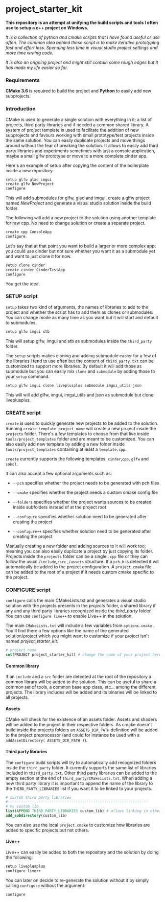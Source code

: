 # project_starter_kit



**This repository is an attempt at unifying the build scripts and tools I often use to setup a c++ project on Windows.**  

*It is a collection of python and cmake scripts that I have found useful or use often. The common idea behind those script is to make iterative prototyping fast and effort less. Spending less time in visual studio project settings and more time writing code.* 

*It is also an ongoing project and might still contain some rough edges but it has made my life easier so far.* 



### Requirements

**CMake 3.6** is required to build the project and **Python** to easily add new subprojects.

### Introduction

CMake is used to generate a single solution with everything in it; a list of projects, third party libraries and if needed a common shared library. A system of project template is used to facilitate the addition of new subprojects and favours working with small prototype/test projects inside the same solution. You can easily duplicate projects and move things around without the fear of breaking the solution. It allows to easily add third party libraries and experiments sometimes with just a console application, maybe a small glfw prototype or move to a more complete cinder app. 

Here's an example of setup after copying the content of the boilerplate inside a new repository.

```bash
setup glfw glad imgui
create glfw NewProject 
configure
```

This will add submodules for glfw, glad and imgui, create a glfw project named *NewProject* and generate a visual studio solution inside the build folder. 

The following will add a new project to the solution using another template for raw cpp. No need to change solution or create a separate project.

```bash
create cpp ConsoleApp
configure
```

Let's say that at that point you want to build a larger or more complex app; you could use cinder but not sure whether you want it as a submodule yet and want to just clone it for now.

```bash
setup clone cinder
create cinder CinderTestApp
configure
```

You get the idea.

### SETUP script

`setup` takes two kind of arguments, the names of libraries to add to the project and whether the script has to add them as clones or submodules. You can change mode as many time as you want but it will start and default to submodules.

````bash
setup glfw imgui stb
````

This will setup glfw, imgui and stb as submodules inside the `third_party` folder.

The `setup` scripts makes cloning and adding submodule easier for a few of the libraries I tend to use often but the content of `third_party.txt` can be customized to support more libraries. By default it will add those as submodule but you can easily mix `clone` and `submodule` by adding those to your `setup` command.

```bash
setup glfw imgui clone liveplusplus submodule imgui_utils json
```

This will will add glfw, imgui, imgui_utils and json as submodule but clone liveplusplus.

### CREATE script

`create` is used to quickly generate new projects to be added to the solution. Running `create template project_name` will create a new project inside the `projects` folder. There's a few templates to choose from that live inside `tools/project_templates` folder and are meant to be customized. You can also easily add new template by adding a new folder inside `tools/project_templates` containing at least a `template.cpp`.

`create` currently supports the following templates: `cinder`,`cpp`, `glfw` and `sokol`. 

It can also accept a few optional arguments such as:

* `--pch` specifies whether the project needs to be generated with pch files

* `--cmake` specifies whether the project needs a custom cmake config file

* `--folders` specifies whether the project wants sources to be created inside subfolders instead of at the project root

* `--configure` specifies whether solution need to be generated after creating the project

* `--configure++` specifies whether solution need to be generated after creating the project



Manually creating a new folder and adding sources to it will work too; meaning you can also easily duplicate a project by just copying its folder. Projects inside the `projects` folder can be a single `.cpp` file or they can follow the usual `/include`,`/src` ,`/assets` structure. If a `pch.h` is detected it will automatically be added to the project configuration. A `project.cmake` file can be added to the root of a project if it needs custom cmake specific to the project.

### CONFIGURE script

`configure` calls the main CMakeLists.txt and generates a visual studio solution with the projects presents in the *projects* folder, a shared library if any and any third party libraries recognized inside the *third_party* folder. You can use `configure live++` to enable Live++ in the solution.

The main `CMakeLists.txt` will include a few variables from `options.cmake` . You'll find there a few options like the name of the generated solution/project which you might want to customize if your project isn't named *project_starter_kit*.

```cmake
# project name
set(PROJECT project_starter_kit) # change the name of your project here
```

#### Common library

If an `include` and a `src` folder are detected at the root of the repository a common library will be added to the solution. This can be useful to share a common set of tools, a common base app class, etc... among the different projects. The library includes will be added and its binaries will be linked to all projects.

#### Assets

CMake will check for the existence of an assets folder. Assets and shaders will be added to the project in their respective folders. As cmake doesn't build inside the projects folders an `ASSETS_DIR_PATH` definition will be added to the project preprocessor (and could for instance be used with a `addAssetDirectory( ASSETS_DIR_PATH )`).

#### Third party libraries

The `configure` build scripts will try to automatically add recognized folders inside the `third_party` folder. It currently supports the same list of libraries included in `third_party.txt`. Other third party libraries can be added to the empty section at the end of `third_party/CMakeLists.txt`.  When adding a new third party library it is important to append the name of the library to the `THIRD_PARTY_LIBRARIES` list if you want it to be linked to your projects.

```cmake
# custom third party libraries
#----------------------------------------------------------------
# my custom lib
list(APPEND THIRD_PARTY_LIBRARIES custom_lib) # allows linking in other projects
add_subdirectory(custom_lib)
```

You can also use the local `project.cmake` to customize how libraries are added to specific projects but not others.

#### Live++

Live++ can easily be added to both the repository and the solution by doing the following:

```bash
setup liveplusplus
configure live++
```

You can later on decide to re-generate the solution without it by simply calling `configure` without the argument:

```bash
configure
```
